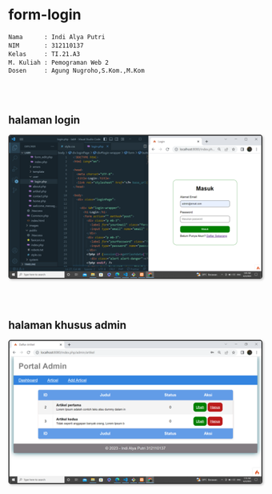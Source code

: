 # form-login
```bash
Nama      : Indi Alya Putri
NIM       : 312110137
Kelas     : TI.21.A3
M. Kuliah : Pemograman Web 2
Dosen     : Agung Nugroho,S.Kom.,M.Kom
```
</br></br>
 
## **halaman login**

<img src="ci4/images/1.png" style="border: 2px solid #333; border-radius: 5px; box-shadow: 2px 2px 4px #00000040">

</br></br>

## **halaman khusus admin**

<img src="ci4/images/2.png" style="border: 2px solid #333; border-radius: 5px; box-shadow: 2px 2px 4px #00000040">

</br></br>
